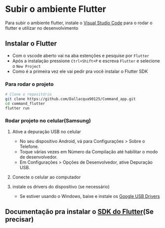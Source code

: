 # Subir o ambiente Flutter

Para subir o ambiente flutter, instale o [Visual Studio Code](https://code.visualstudio.com/) para o rodar o flutter e utilizar no desenvolvimento

## Instalar o Flutter 
- Com o vscode aberto vai na aba estenções e pesquise por `Flutter`
- Após a instalação pressione `Ctrl+Shift+P` e escreva `Flutter` e selecione o `New Project`
- Como é a primeira vez ele vai pedir pra você instalar o Flutter SDK
### Para rodar o projeto
````bash
# Clone o repositório
git clone https://github.com/Dallacqua90125/Command_app.git
cd command_flutter
flutter run
````
### Rodar projeto no celular(Samsung)
1. Ative a depuração USB no celular
   - No seu dispositivo Android, vá para Configurações > Sobre o Telefone.
   - Toque várias vezes em Número da Compilação até habilitar o modo de desenvolvedor.
   - Em Configurações > Opções de Desenvolvedor, ative Depuração USB.
  
2. Conecte o celular ao computador
3. instale os drivers do dispositivo (se necessário)
   - Se estiver usando o Windows, baixe e instale os [Google USB Drivers](https://developer.android.com/studio/run/oem-usb#Drivers)


## Documentação pra instalar o [SDK do Flutter](https://docs.flutter.dev/get-started/install/windows/mobile)(Se precisar)

